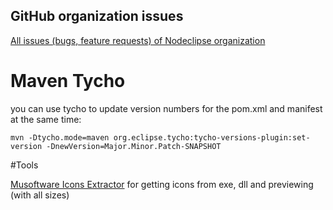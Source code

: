 

## GitHub organization issues

[All issues (bugs, feature requests) of Nodeclipse organization](https://github.com/organizations/Nodeclipse/dashboard/issues)


# Maven Tycho

you can use tycho to update version numbers for the pom.xml and manifest at the same time:

	mvn -Dtycho.mode=maven org.eclipse.tycho:tycho-versions-plugin:set-version -DnewVersion=Major.Minor.Patch-SNAPSHOT


#Tools

[Musoftware Icons Extractor](http://sourceforge.net/projects/muie) for getting icons from exe, dll and previewing (with all sizes)